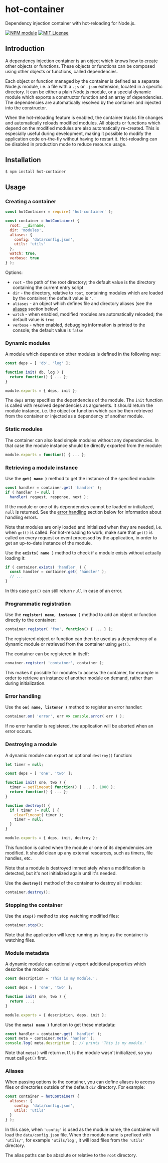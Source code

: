 # hot-container

Dependency injection container with hot-reloading for Node.js.

<a href="https://npmjs.org/package/hot-container"><img src="https://img.shields.io/npm/v/hot-container.svg" alt="NPM module"></a>
<a href="https://github.com/mimecorg/hot-container/blob/master/LICENSE"><img src="https://img.shields.io/github/license/mimecorg/hot-container.svg" alt="MIT License"></a>

## Introduction

A dependency injection container is an object which knows how to create other objects or functions. These objects or functions can be composed using other objects or functions, called dependencies.

Each object or function managed by the container is defined as a separate Node.js module, i.e. a file with a `.js` or `.json` extension, located in a specific directory. It can be either a plain Node.js module, or a special dynamic module which exports a constructor function and an array of dependencies. The dependencies are automatically resolved by the container and injected into the constructor.

When the hot-reloading feature is enabled, the container tracks file changes and automatically reloads modified modules. All objects or functions which depend on the modified modules are also automatically re-created. This is especially useful during development, making it possible to modify the application code on-the-fly without having to restart it. Hot-reloading can be disabled in production mode to reduce resource usage.

## Installation

```sh
$ npm install hot-container
```

## Usage

### Creating a container

```js
const hotContainer = require( 'hot-container' );

const container = hotContainer( {
  root: __dirname,
  dir: 'modules',
  aliases: {
    config: 'data/config.json',
    utils: 'utils'
  },
  watch: true,
  verbose: true
} );
```

Options:

- `root` - the path of the root directory; the default value is the directory containing the current entry script
- `dir` - the directory, relative to `root`, containing modules which are loaded by the container; the default value is `'.'`
- `aliases` - an object which defines file and directory aliases (see the [aliases](#aliases) section below)
- `watch` - when enabled, modified modules are automatically reloaded; the default value is `true`
- `verbose` - when enabled, debugging information is printed to the console; the default value is `false`

### Dynamic modules

A module which depends on other modules is defined in the following way:

```js
const deps = [ 'db', 'log' ];

function init( db, log ) {
  return function() { ... };
}

module.exports = { deps, init };
```

The `deps` array specifies the dependencies of the module. The `init` function is called with resolved dependencies as arguments. It should return the module instance, i.e. the object or function which can be then retrieved from the container or injected as a dependency of another module.

### Static modules

The container can also load simple modules without any dependencies. In that case the module instance should be directly exported from the module:

```js
module.exports = function() { ... };
```

### Retrieving a module instance

Use the **`get( name )`** method to get the instance of the specified module:

```js
const handler = container.get( 'handler' );
if ( handler != null )
  handler( request, response, next );
```

If the module or one of its dependencies cannot be loaded or initialized, `null` is returned. See the [error handling](#error-handling) section below for information about handling errors.

Note that modules are only loaded and initialized when they are needed, i.e. when `get()` is called. For hot-reloading to work, make sure that `get()` is called on every request or event processed by the application, in order to get an up-to-date instance of the module.

Use the **`exists( name )`** method to check if a module exists without actually loading it:

```js
if ( container.exists( 'handler' ) {
  const handler = container.get( 'handler' );
  // ...
}
```

In this case `get()` can still return `null` in case of an error.

### Programmatic registration

Use the **`register( name, instance )`** method to add an object or function directly to the container:

```js
container.register( 'foo', function() { ... } );
```

The registered object or function can then be used as a dependency of a dynamic module or retrieved from the container using `get()`.

The container can be registered in itself:

```js
conainer.register( 'container', container );
```

This makes it possible for modules to access the container, for example in order to retrieve an instance of another module on demand, rather than during initialization.

### Error handling

Use the **`on( name, listener )`** method to register an error handler:

```js
container.on( 'error', err => console.error( err ) );
```

If no error handler is registered, the application will be aborted when an error occurs.

### Destroying a module

A dynamic module can export an optional `destroy()` function:

```js
let timer = null;

const deps = [ 'one', 'two' ];

function init( one, two ) {
  timer = setTimeout( function() { ... }, 1000 );
  return function() { ... };
}

function destroy() {
  if ( timer != null ) {
    clearTimeout( timer );
    timer = null;
  }
}

module.exports = { deps, init, destroy };
```

This function is called when the module or one of its dependencies are modified. It should clean up any external resources, such as timers, file handles, etc.

Note that a module is destroyed immediately when a modification is detected, but it's not initialized again until it's needed.

Use the **`destroy()`** method of the container to destroy all modules:

```js
container.destroy();
```

### Stopping the container

Use the **`stop()`** method to stop watching modified files:

```js
container.stop();
```

Note that the application will keep running as long as the container is watching files.

### Module metadata

A dynamic module can optionally export additional properties which describe the module:

```js
const description = 'This is my module.';

const deps = [ 'one', 'two' ];

function init( one, two ) {
  return ...;
}

module.exports = { description, deps, init };
```

Use the **`meta( name )`** function to get these metadata:

```js
const handler = container.get( 'handler' );
const meta = container.meta( 'hanler' );
console.log( meta.description ); // prints 'This is my module.'
```

Note that `meta()` will return `null` is the module wasn't initialized, so you must call `get()` first.

### Aliases

When passing options to the container, you can define aliases to access files or directories outside of the default `dir` directory. For example:

```js
const container = hotContainer( {
  aliases: {
    config: 'data/config.json',
    utils: 'utils'
  }
} );
```

In this case, when `'config'` is used as the module name, the container will load the `data/config.json` file. When the module name is prefixed with `'utils/'`, for example `'utils/log'`, it will load files from the `'utils'` directory.

The alias paths can be absolute or relative to the `root` directory.
